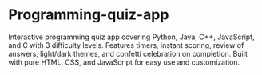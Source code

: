 # Programming-quiz-app
Interactive programming quiz app covering Python, Java, C++, JavaScript, and C with 3 difficulty levels. Features timers, instant scoring, review of answers, light/dark themes, and confetti celebration on completion. Built with pure HTML, CSS, and JavaScript for easy use and customization.
